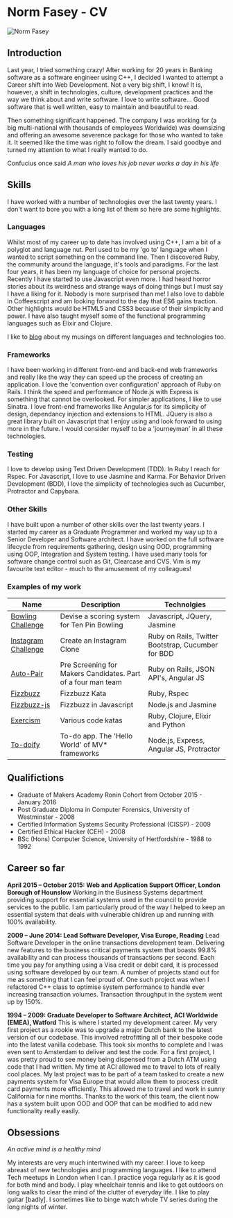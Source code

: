 # Norm Fasey - CV

![Norm Fasey](http://i.imgur.com/aNJ4uDQ.jpg)

## Introduction

Last year, I tried something crazy! After working for 20 years in Banking software as a software engineer using C++, I decided I wanted to attempt a Career shift into Web Development. Not a very big shift, I know! It is, however, a shift in technologies, culture, development practices and the way we think about and write software. I love to write software... Good software that is well written, easy to maintain and beautiful to read. 

Then something significant happened. The company I was working for (a big multi-national with thousands of employees Worldwide) was downsizing and offering an awesome severence package for those who wanted to take it. It seemed like the time was right to follow the dream. I said goodbye and turned my attention to what I really wanted to do. 

Confucius once said *A man who loves his job never works a day in his life* 

## Skills

I have worked with a number of technologies over the last twenty years. I don't want to bore you with a long list of them so here are some highlights.

### Languages

Whilst most of my career up to date has involved using C++, I am a bit of a polyglot and language nut. Perl used to be my 'go to' language when I wanted to script something on the command line. Then I discovered Ruby, the community around the language, it's tools and paradigms. For the last four years, it has been my language of choice for personal projects. Recently I have started to use Javascript even more. I had heard horror stories about its weirdness and strange ways of doing things but I must say I have a liking for it. Nobody is more surprised than me! I also love to dabble in Coffeescript and am looking forward to the day that ES6 gains traction. Other highlights would be HTML5 and CSS3 because of their simplicity and power. I have also taught myself some of the functional programming languages such as Elixir and Clojure.

I like to [blog](http://deathray1977.net/thinking/) about my musings on different languages and technologies too.

### Frameworks

I have been working in different front-end and back-end web frameworks and really like the way they can speed up the process of creating an application. I love the 'convention over configuration' approach of Ruby on Rails. I think the speed and performance of Node.js with Express is something that cannot be overlooked. For simpler applications, I like to use Sinatra. I love front-end frameworks like Angular.js for its simplicity of design, dependancy injection and extensions to HTML. JQuery is also a great library built on Javascript that I enjoy using and look forward to using more in the future. I would consider myself to be a 'journeyman' in all these technologies. 

### Testing 

I love to develop using Test Driven Development (TDD). In Ruby I reach for Rspec. For Javascript, I love to use Jasmine and Karma. For Behavior Driven Development (BDD), I love the simplicity of technologies such as Cucumber, Protractor and Capybara.

### Other Skills

I have built upon a number of other skills over the last twenty years. I started my career as a Graduate Programmer and worked my way up to a Senior Developer and Software architect. I have worked on the full software lifecycle from requirements gathering, design using OOD, programming using OOP, Integration and System testing. I have used many tools for software change control such as Git, Clearcase and CVS. Vim is my favourite text editor - much to the amusement of my colleagues!

### Examples of my work

| Name              | Description                                 | Technolgies |
| --- | --- | --- |
| [Bowling Challenge](https://github.com/DeathRay1977/bowling-challenge) | Devise a scoring system for Ten Pin Bowling | Javascript, JQuery, Jasmine | 
| [Instagram Challenge](https://github.com/DeathRay1977/instagram-challenge) | Create an Instagram Clone | Ruby on Rails, Twitter Bootstrap, Cucumber for BDD |
| [Auto-Pair](https://github.com/DeathRay1977/Auto-pair) | Pre Screening for Makers Candidates. Part of a four man team | Ruby on Rails, JSON API's, Angular JS |
| [Fizzbuzz](https://github.com/DeathRay1977/fizzbuzz)| Fizzbuzz Kata | Ruby, Rspec |
| [Fizzbuzz-js](https://github.com/DeathRay1977/fizzbuzz-js)| Fizzbuzz in Javascript | Node.js and Jasmine |
| [Exercism](https://github.com/DeathRay1977/exercism) | Various code katas | Ruby, Clojure, Elixir and Python |
| [To-doify](https://github.com/DeathRay1977/todo_challenge) | To-do app. The 'Hello World' of MV* frameworks | Node.js, Express, Angular JS, Protractor |

## Qualifictions

* Graduate of Makers Academy Ronin Cohort from October 2015 - January 2016
* Post Graduate Diploma in Computer Forensics, University of Westminster - 2008
* Certified Information Systems Security Professional (CISSP) - 2009
* Certified Ethical Hacker (CEH) - 2008
* BSc (Hons) Computer Science, University of Hertfordshire - 1988 to 1992

## Career so far

**April 2015 – October 2015: Web and Application Support Officer, London Borough of Hounslow**
Working in the Business Systems department providing support for essential systems used in the council to provide services to the public. I am particularly proud of the way I helped to keep an essential system that deals with vulnerable children up and running with 100% availability.

**2009 – June 2014: Lead Software Developer, Visa Europe, Reading**
Lead Software Developer in the online transactions development team. Delivering new features to the business critical payments system that boasts 99.8% availability and can process thousands of transactions per second. Each time you pay for anything using a Visa credit or debit card, it is processed using software developed by our team. A number of projects stand out for me as something that I can feel proud of. One such project was when I refactored C++ class to optimise system performance to handle ever increasing transaction volumes. Transaction throughput in the system went up by 150%.


**1994 – 2009: Graduate Developer to Software Architect, ACI Worldwide (EMEA), Watford**
This is where I started my development career. My very first project as a rookie was to upgrade a major Dutch bank to the latest version of our codebase. This involved retrofitting all of their bespoke code into the latest vanilla codebase. This took six months to complete and I was even sent to Amsterdam to deliver and test the code. For a first project, I was pretty proud to see money being dispensed from a Dutch ATM using code that I had written. My time at ACI allowed me to travel to lots of really cool places. My last project was to be part of a team tasked to create a new payments system for Visa Europe that would allow them to process credit card payments more efficiently. This allowed me to travel and work in sunny California for nine months. Thanks to the work of this team, the client now has a system built upon OOD and OOP that can be modified to add new functionality really easily.

## Obsessions

*An active mind is a healthy mind*

My interests are very much intertwined with my career. I love to keep abreast of new technologies and programming languages. I like to attend Tech meetups in London when I can. I practice yoga regularly as it is good for both mind and body. I play wheelchair tennis and like to get outdoors on long walks to clear the mind of the clutter of everyday life. I like to play guitar [badly]. I sometimes like to binge watch whole TV series during the long nights of winter.

